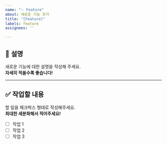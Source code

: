 ```yaml
---
name: "✨ Feature"
about: 새로운 기능 추가
title: "[Feature]"
labels: feature
assignees: ''

---
```


## 📄 설명  
새로운 기능에 대한 설명을 작성해 주세요.  
**자세히 적을수록 좋습니다!**  

---

## ✅ 작업할 내용  
할 일을 체크박스 형태로 작성해주세요.  
**최대한 세분화해서 적어주세요!**  

- [ ] 작업 1  
- [ ] 작업 2  
- [ ] 작업 3
